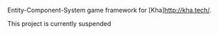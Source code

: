 Entity-Component-System game framework for [Kha]http://kha.tech/.

This project is currently suspended
